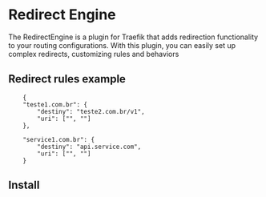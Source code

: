 # Redirect Engine 

The RedirectEngine is a plugin for Traefik that adds redirection functionality to your routing configurations. With this plugin, you can easily set up complex redirects, customizing rules and behaviors

## Redirect rules example
```
    {
    "teste1.com.br": {
        "destiny": "teste2.com.br/v1",
        "uri": ["", ""]
    }, 

    "service1.com.br": {
        "destiny": "api.service.com",
        "uri": ["", ""]
    }
```

## Install
